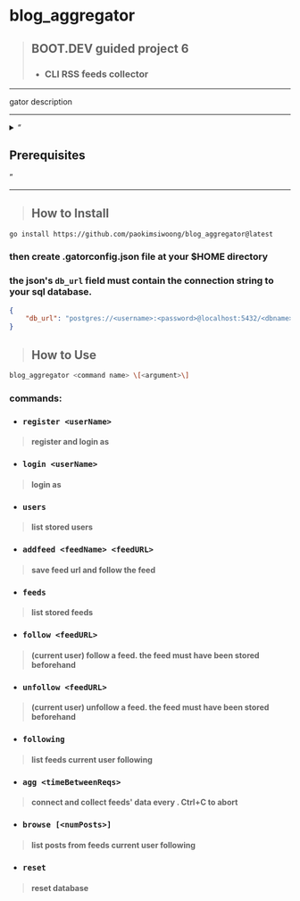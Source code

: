 # blog_aggregator
> ## BOOT.DEV guided project 6
> * ### CLI RSS feeds collector
***
gator description

***
<details>
<summary> <q><h2> Prerequisites </h2></q> </summary>
<div markdown="1">
### 1. Install go v1.24 or later
```bash
curl -sS https://webi.sh/golang | sh
```

### 2. Install Postgres v15 or later
```bash
sudo apt update
sudo apt install postgresql postgresql-contrib
```
#### then 
```bash
sudo passwd postgres
# set a password for user postgres
```
#### Finally, start the Postgres server in the background
```bash
sudo service postgresql start
```
</div>
</details>

***

> ## How to Install
```bash
go install https://github.com/paokimsiwoong/blog_aggregator@latest
```
### then create .gatorconfig.json file at your $HOME directory 
### the json's `db_url` field must contain the connection string to your sql database.
```json
{
    "db_url": "postgres://<username>:<password>@localhost:5432/<dbname>?sslmode=disable"
}
```

> ## How to Use
```bash
blog_aggregator <command name> \[<argument>\]
```
### commands:
* ### `register <userName>`
> #### register and login as <userName>
* ### `login <userName>`
> #### login as <userName>
* ### `users`
> #### list stored users
* ### `addfeed <feedName> <feedURL>`
> #### save feed url and follow the feed
* ### `feeds`
> #### list stored feeds
* ### `follow <feedURL>`
> #### (current user) follow a feed. the feed must have been stored beforehand
* ### `unfollow <feedURL>`
> #### (current user) unfollow a feed. the feed must have been stored beforehand
* ### `following`
> #### list feeds current user following
* ### `agg <timeBetweenReqs>`
> #### connect and collect feeds' data every <timeBetweenReqs>. Ctrl+C to abort 
* ### `browse [<numPosts>]`
> #### list posts from feeds current user following
* ### `reset`
> #### reset database

